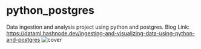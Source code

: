 # python_postgres
Data ingestion and analysis project using python and postgres.
Blog Link: https://dataml.hashnode.dev/ingesting-and-visualizing-data-using-python-and-postgres
![cover](https://github.com/Aditya-Tiwari-07/python_postgres/assets/75854433/b66836dd-2817-47be-bd59-f78744cfcd24)
